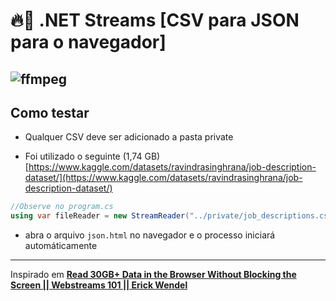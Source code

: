 # 🔥📀 .NET Streams [CSV para JSON para o navegador]

![ffmpeg](../assets/csv.gif)
---

## Como testar

- Qualquer CSV deve ser adicionado a pasta private

- Foi utilizado o seguinte (1,74 GB) [https://www.kaggle.com/datasets/ravindrasinghrana/job-description-dataset/](https://www.kaggle.com/datasets/ravindrasinghrana/job-description-dataset/) 

```csharp
//Observe no program.cs
using var fileReader = new StreamReader("../private/job_descriptions.csv");
```

- abra o arquivo `json.html` no navegador e o processo iniciará automáticamente

--- 

Inspirado em **[Read 30GB+ Data in the Browser Without Blocking the Screen || Webstreams 101 || Erick Wendel](https://www.youtube.com/watch?v=EexM7EL9Blk)**
